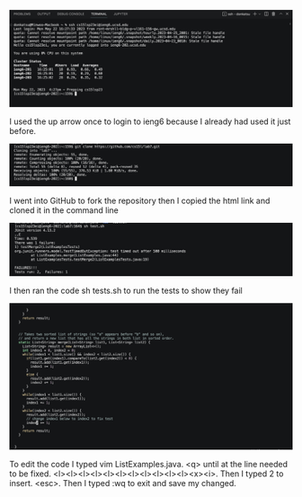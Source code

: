 ![Image](lr41.jpg)

I used the up arrow once to login to ieng6 because I already had used it just before.

![Image](lr42.jpg)

I went into GitHub to fork the repository then I copied the html link and cloned it in the command line

![Image](lr43.jpg)

I then ran the code sh tests.sh to run the tests to show they fail

![Image](lr44.jpg)

To edit the code I typed vim ListExamples.java. \<q\> until at the line needed to be fixed. \<l\>\<l\>\<l\>\<l\>\<l\>\<l\>\<l\>\<l\>\<l\>\<l\>\<l\>\<x\>\<i\>. Then I typed 2 to insert. \<esc\>. Then I typed :wq to exit and save my changed.
  

  
  

